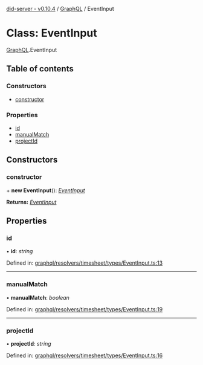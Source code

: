 [did-server - v0.10.4](../README.md) / [GraphQL](../modules/graphql.md) / EventInput

# Class: EventInput

[GraphQL](../modules/graphql.md).EventInput

## Table of contents

### Constructors

- [constructor](graphql.eventinput.md#constructor)

### Properties

- [id](graphql.eventinput.md#id)
- [manualMatch](graphql.eventinput.md#manualmatch)
- [projectId](graphql.eventinput.md#projectid)

## Constructors

### constructor

\+ **new EventInput**(): [*EventInput*](graphql.eventinput.md)

**Returns:** [*EventInput*](graphql.eventinput.md)

## Properties

### id

• **id**: *string*

Defined in: [graphql/resolvers/timesheet/types/EventInput.ts:13](https://github.com/Puzzlepart/did/blob/dev/server/graphql/resolvers/timesheet/types/EventInput.ts#L13)

___

### manualMatch

• **manualMatch**: *boolean*

Defined in: [graphql/resolvers/timesheet/types/EventInput.ts:19](https://github.com/Puzzlepart/did/blob/dev/server/graphql/resolvers/timesheet/types/EventInput.ts#L19)

___

### projectId

• **projectId**: *string*

Defined in: [graphql/resolvers/timesheet/types/EventInput.ts:16](https://github.com/Puzzlepart/did/blob/dev/server/graphql/resolvers/timesheet/types/EventInput.ts#L16)
